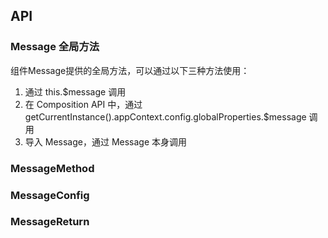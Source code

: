 ## API

### Message 全局方法

组件<yc-tag>Message</yc-tag>提供的全局方法，可以通过以下三种方法使用：

1. 通过 <yc-tag>this.$message</yc-tag> 调用
2. 在 Composition API 中，通过 <yc-tag>getCurrentInstance().appContext.config.globalProperties.$message</yc-tag> 调用
3. 导入 Message，通过 <yc-tag>Message</yc-tag> 本身调用

### MessageMethod

<field-table :data="messageMethodProps"/>

### MessageConfig

<field-table :data="messageConfigProps"/>

### MessageReturn

<field-table :data="messageReturnProps"/>

<script setup>
import { ref } from 'vue';

const messageMethodProps = ref([
  {
    name: 'info',
    desc: '显示信息提示',
    type: '(config: string | MessageConfig, appContext?: AppContext) => MessageReturn',
    value: '-',
  },
  {
    name: 'success',
    desc: '显示成功提示',
    type: '(config: string | MessageConfig, appContext?: AppContext) => MessageReturn',
    value: '-',
  },
  {
    name: 'warning',
    desc: '显示警告提示',
    type: '(config: string | MessageConfig, appContext?: AppContext) => MessageReturn',
    value: '-',
  },
  {
    name: 'error',
    desc: '显示错误提示',
    type: '(config: string | MessageConfig, appContext?: AppContext) => MessageReturn',
    value: '-',
  },
  {
    name: 'loading',
    desc: '显示加载中提示',
    type: '(config: string | MessageConfig, appContext?: AppContext) => MessageReturn',
    value: '-',
  },
  {
    name: 'normal',
    desc: '显示提示',
    type: '(config: string | MessageConfig, appContext?: AppContext) => MessageReturn',
    value: '- (2.41.0)',
  },
  {
    name: 'clear',
    desc: '清空全部提示',
    type: '(position?: MessagePosition) => void',
    value: '-',
  },
]);

const messageConfigProps = ref([
  {
    name: 'content',
    desc: '内容',
    type: 'RenderContent',
    value: '-',
  },
  {
    name: 'id',
    desc: '唯一id',
    type: 'string',
    value: '-',
  },
  {
    name: 'icon',
    desc: '消息的图标',
    type: 'RenderFunction',
    value: '-',
  },
  {
    name: 'position',
    desc: '消息的位置',
    type: '\'top\' | \'bottom\'',
    value: '-',
  },
  {
    name: 'show-icon',
    desc: '是否显示图标',
    type: 'boolean',
    value: '`false`',
  },
  {
    name: 'closable',
    desc: '是否显示关闭按钮',
    type: 'boolean',
    value: '`false`',
  },
  {
    name: 'duration',
    desc: '消息显示的持续时间',
    type: 'number',
    value: '-',
  },
  {
    name: 'on-close',
    desc: '关闭时的回调函数',
    type: '(id: number | string) => void',
    value: '-',
  },
  {
    name: 'reset-on-hover',
    desc: '设置鼠标移入后不会自动关闭',
    type: 'boolean',
    value: '`false` (2.39.0)',
  },
]);

const messageReturnProps = ref([
  {
    name: 'close',
    desc: '关闭当前消息',
    type: '() => void',
    value: '-',
  },
]);
</script>
